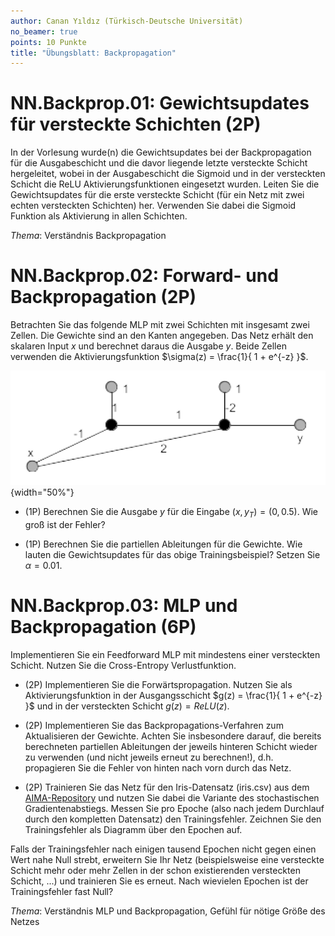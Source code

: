 ```yaml
---
author: Canan Yıldız (Türkisch-Deutsche Universität)
no_beamer: true
points: 10 Punkte
title: "Übungsblatt: Backpropagation"
---
```


# NN.Backprop.01: Gewichtsupdates für versteckte Schichten (2P)

In der Vorlesung wurde(n) die Gewichtsupdates bei der Backpropagation für die
Ausgabeschicht und die davor liegende letzte versteckte Schicht hergeleitet, wobei in
der Ausgabeschicht die Sigmoid und in der versteckten Schicht die ReLU
Aktivierungsfunktionen eingesetzt wurden. Leiten Sie die Gewichtsupdates für die
erste versteckte Schicht (für ein Netz mit zwei echten versteckten Schichten) her.
Verwenden Sie dabei die Sigmoid Funktion als Aktivierung in allen Schichten.

*Thema*: Verständnis Backpropagation

# NN.Backprop.02: Forward- und Backpropagation (2P)

Betrachten Sie das folgende MLP mit zwei Schichten mit insgesamt zwei Zellen. Die
Gewichte sind an den Kanten angegeben. Das Netz erhält den skalaren Input $x$ und
berechnet daraus die Ausgabe $y$. Beide Zellen verwenden die Aktivierungsfunktion
$\sigma(z) = \frac{1}{ 1 + e^{-z} }$.

![Abbildung 1](images/mlp.png){width="50%"}

-   (1P) Berechnen Sie die Ausgabe $y$ für die Eingabe $(x,y_T)=(0, 0.5)$. Wie groß
    ist der Fehler?

-   (1P) Berechnen Sie die partiellen Ableitungen für die Gewichte. Wie lauten die
    Gewichtsupdates für das obige Trainingsbeispiel? Setzen Sie $\alpha = 0.01$.

# NN.Backprop.03: MLP und Backpropagation (6P)

Implementieren Sie ein Feedforward MLP mit mindestens einer versteckten Schicht.
Nutzen Sie die Cross-Entropy Verlustfunktion.

-   (2P) Implementieren Sie die Forwärtspropagation. Nutzen Sie als
    Aktivierungsfunktion in der Ausgangsschicht $g(z) = \frac{1}{ 1 + e^{-z} }$ und
    in der versteckten Schicht $g(z) = ReLU(z)$.

-   (2P) Implementieren Sie das Backpropagations-Verfahren zum Aktualisieren der
    Gewichte. Achten Sie insbesondere darauf, die bereits berechneten partiellen
    Ableitungen der jeweils hinteren Schicht wieder zu verwenden (und nicht jeweils
    erneut zu berechnen!), d.h. propagieren Sie die Fehler von hinten nach vorn durch
    das Netz.

-   (2P) Trainieren Sie das Netz für den Iris-Datensatz (iris.csv) aus dem
    [AIMA-Repository](https://github.com/aimacode/aima-data) und nutzen Sie dabei die
    Variante des stochastischen Gradientenabstiegs. Messen Sie pro Epoche (also nach
    jedem Durchlauf durch den kompletten Datensatz) den Trainingsfehler. Zeichnen Sie
    den Trainingsfehler als Diagramm über den Epochen auf.

Falls der Trainingsfehler nach einigen tausend Epochen nicht gegen einen Wert nahe
Null strebt, erweitern Sie Ihr Netz (beispielsweise eine versteckte Schicht mehr oder
mehr Zellen in der schon existierenden versteckten Schicht, ...) und trainieren Sie
es erneut. Nach wievielen Epochen ist der Trainingsfehler fast Null?

*Thema*: Verständnis MLP und Backpropagation, Gefühl für nötige Größe des Netzes
